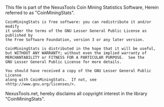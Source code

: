 This file is part of the NexusTools Coin Mining Statistics Software,
Herein referred to as "CoinMiningStats".

    CoinMiningStats is free software: you can redistribute it and/or modify
    it under the terms of the GNU Lesser General Public License as published by
    the Free Software Foundation, version 3 or any later version.

    CoinMiningStats is distributed in the hope that it will be useful,
    but WITHOUT ANY WARRANTY; without even the implied warranty of
    MERCHANTABILITY or FITNESS FOR A PARTICULAR PURPOSE.  See the
    GNU Lesser General Public License for more details.

    You should have received a copy of the GNU Lesser General Public License
    along with CoinMiningStats.  If not, see <http://www.gnu.org/licenses/>.
    
NexusTools.net, hereby disclaims all copyright interest in the library "CoinMiningStats".

